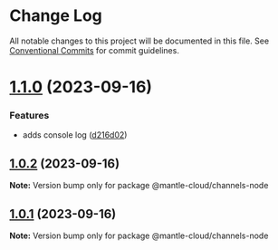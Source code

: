 # Change Log

All notable changes to this project will be documented in this file.
See [Conventional Commits](https://conventionalcommits.org) for commit guidelines.

# [1.1.0](https://github.com/mantle-cloud/mantle-js-sdk/compare/@mantle-cloud/channels-node@1.0.2...@mantle-cloud/channels-node@1.1.0) (2023-09-16)


### Features

* adds console log ([d216d02](https://github.com/mantle-cloud/mantle-js-sdk/commit/d216d0252282a7492bf78154c649b2e33c2809a5))





## [1.0.2](https://github.com/mantle-cloud/mantle-js-sdk/compare/@mantle-cloud/channels-node@1.0.1...@mantle-cloud/channels-node@1.0.2) (2023-09-16)

**Note:** Version bump only for package @mantle-cloud/channels-node





## [1.0.1](https://github.com/mantle-cloud/mantle-js-sdk/compare/@mantle-cloud/channels-node@1.1.0...@mantle-cloud/channels-node@1.0.1) (2023-09-16)

**Note:** Version bump only for package @mantle-cloud/channels-node
